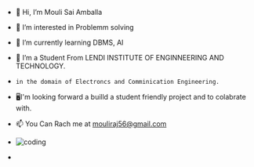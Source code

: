 - 👋 Hi, I’m Mouli Sai Amballa
- 👀 I’m interested in Problemm solving
- 🌱 I’m currently learning DBMS, AI
- 💞️ I’m a Student From LENDI INSTITUTE OF ENGINNEERING AND TECHNOLOGY.
-     in the domain of Electroncs and Comminication Engineering.
- 🖥️I'm looking forward a builld a student friendly project and to colabrate with.
- 📫 You Can Rach me at mouliraj56@gmail.com 
- ![coding](https://user-images.githubusercontent.com/68856265/185779880-2041a199-ba17-4eb1-9394-b4cee486d5d1.gif)

- 

<!---
mouliraj56/mouliraj56 is a ✨ special ✨ repository because its `README.md` (this file) appears on your GitHub profile.
You can click the Preview link to take a look at your changes.
--->
